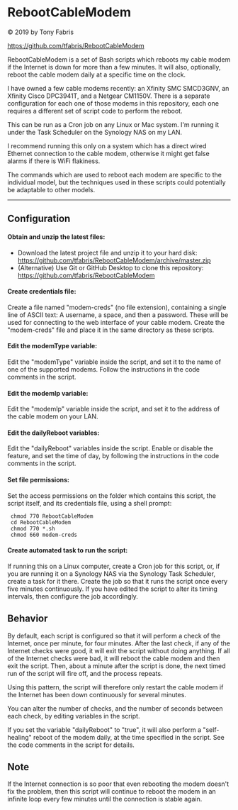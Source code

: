 RebootCableModem
==============================================================================
&copy; 2019 by Tony Fabris

https://github.com/tfabris/RebootCableModem

RebootCableModem is a set of Bash scripts which reboots my cable modem if the
Internet is down for more than a few minutes. It will also, optionally, reboot
the cable modem daily at a specific time on the clock.

I have owned a few cable modems recently: an Xfinity SMC SMCD3GNV, an Xfinity
Cisco DPC3941T, and a Netgear CM1150V. There is a separate configuration for
each one of those modems in this repository, each one requires a different set
of script code to perform the reboot.

This can be run as a Cron job on any Linux or Mac system. I'm running it under
the Task Scheduler on the Synology NAS on my LAN.

I recommend running this only on a system which has a direct wired Ethernet
connection to the cable modem, otherwise it might get false alarms if there is
WiFi flakiness.

The commands which are used to reboot each modem are specific to the
individual model, but the techniques used in these scripts could potentially
be adaptable to other models.

------------------------------------------------------------------------------


Configuration
------------------------------------------------------------------------------
####  Obtain and unzip the latest files:
- Download the latest project file and unzip it to your hard disk:
  https://github.com/tfabris/RebootCableModem/archive/master.zip
- (Alternative) Use Git or GitHub Desktop to clone this repository:
  https://github.com/tfabris/RebootCableModem

####  Create credentials file:
Create a file named "modem-creds" (no file extension), containing a single
line of ASCII text: A username, a space, and then a password. These will be
used for connecting to the web interface of your cable modem. Create the
"modem-creds" file and place it in the same directory as these scripts.

####  Edit the modemType variable:
Edit the "modemType" variable inside the script, and set it to the name of one
of the supported modems. Follow the instructions in the code comments in the
script.

####  Edit the modemIp variable:
Edit the "modemIp" variable inside the script, and set it to the address of
the cable modem on your LAN.

####  Edit the dailyReboot variables:
Edit the "dailyReboot" variables inside the script. Enable or disable the
feature, and set the time of day, by following the instructions in the code
comments in the script.

####  Set file permissions:
Set the access permissions on the folder which contains this script, the
script itself, and its credentials file, using a shell prompt:

     chmod 770 RebootCableModem
     cd RebootCableModem
     chmod 770 *.sh
     chmod 660 modem-creds

####  Create automated task to run the script:
If running this on a Linux computer, create a Cron job for this script, or, if
you are running it on a Synology NAS via the Synology Task Scheduler, create a
task for it there. Create the job so that it runs the script once every five
minutes continuously. If you have edited the script to alter its timing
intervals, then configure the job accordingly.


Behavior
------------------------------------------------------------------------------
By default, each script is configured so that it will perform a check of the
Internet, once per minute, for four minutes. After the last check, if any of
the Internet checks were good, it will exit the script without doing anything.
If all of the Internet checks were bad, it will reboot the cable modem and
then exit the script. Then, about a minute after the script is done, the next
timed run of the script will fire off, and the process repeats.

Using this pattern, the script will therefore only restart the cable modem if
the Internet has been down continuously for several minutes.

You can alter the number of checks, and the number of seconds between each
check, by editing variables in the script.

If you set the variable "dailyReboot" to "true", it will also perform a
"self-healing" reboot of the modem daily, at the time specified in the script.
See the code comments in the script for details.


Note
------------------------------------------------------------------------------
If the Internet connection is so poor that even rebooting the modem doesn't
fix the problem, then this script will continue to reboot the modem in an
infinite loop every few minutes until the connection is stable again.

